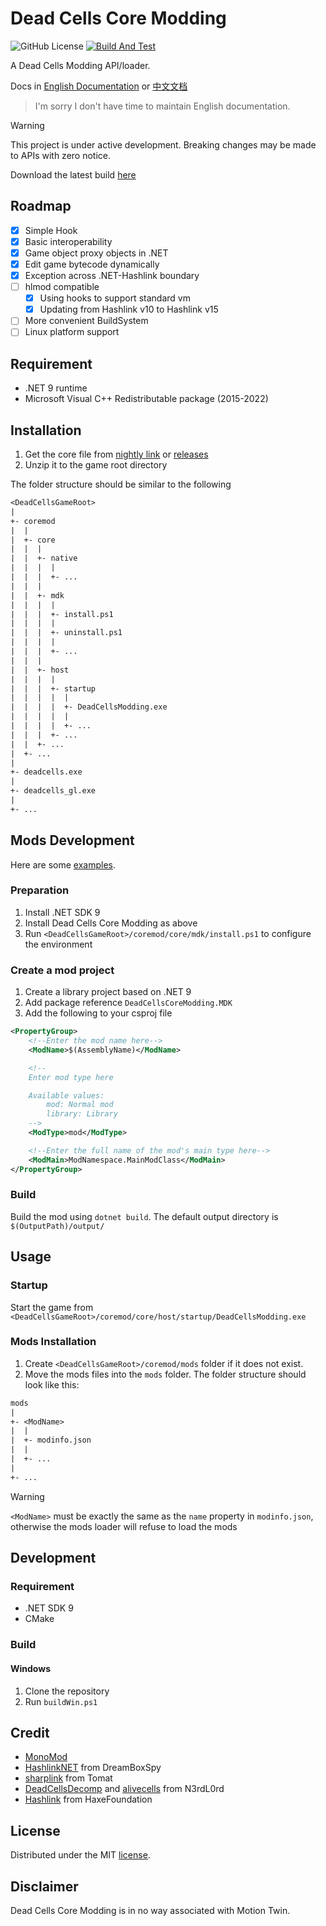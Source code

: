 ﻿
# Dead Cells Core Modding

![GitHub License](https://img.shields.io/github/license/dead-cells-core-modding/core) 
[![Build And Test](https://github.com/dead-cells-core-modding/core/actions/workflows/build.yml/badge.svg?branch=dev)](https://github.com/dead-cells-core-modding/core/actions/workflows/build.yml)


A Dead Cells Modding API/loader. 

Docs in [English Documentation](https://dead-cells-core-modding.github.io/docs-en/docs/) or [中文文档](https://dead-cells-core-modding.github.io/docs-zh/docs)
> I'm sorry I don't have time to maintain English documentation.


> [!WARNING]
> This project is under active development. Breaking changes may be made to APIs with zero notice.

Download the latest build [here](https://nightly.link/dead-cells-core-modding/core/workflows/build/dev)

## Roadmap

- [x] Simple Hook
- [x] Basic interoperability
- [x] Game object proxy objects in .NET
- [x] Edit game bytecode dynamically
- [x] Exception across .NET-Hashlink boundary
- [ ] hlmod compatible
	- [x] Using hooks to support standard vm
	- [x] Updating from Hashlink v10 to Hashlink v15
- [ ] More convenient BuildSystem
- [ ] Linux platform support

## Requirement

- .NET 9 runtime
- Microsoft Visual C++ Redistributable package (2015-2022)

## Installation

1. Get the core file from [nightly link](https://nightly.link/dead-cells-core-modding/core/workflows/build/dev) or [releases](https://github.com/dead-cells-core-modding/core/releases)
2. Unzip it to the game root directory

The folder structure should be similar to the following
```txt
<DeadCellsGameRoot>
|
+- coremod
|  |
|  +- core
|  |  |
|  |  +- native
|  |  |  |
|  |  |  +- ...
|  |  |
|  |  +- mdk
|  |  |	 |
|  |  |  +- install.ps1
|  |  |  |
|  |  |  +- uninstall.ps1
|  |  |  |
|  |  |  +- ...
|  |  |
|  |  +- host
|  |  |  |
|  |  |  +- startup
|  |  |  |  |
|  |  |  |  +- DeadCellsModding.exe
|  |  |  |  |
|  |  |  |  +- ...
|  |  |  +- ...
|  |  +- ...
|  +- ...
|
+- deadcells.exe
|
+- deadcells_gl.exe
|
+- ...
```

## Mods Development

Here are some [examples](https://github.com/dead-cells-core-modding/core/tree/main/sample).

### Preparation

1. Install .NET SDK 9
2. Install Dead Cells Core Modding as above
3. Run `<DeadCellsGameRoot>/coremod/core/mdk/install.ps1` to configure the environment

### Create a mod project

1. Create a library project based on .NET 9
2. Add package reference `DeadCellsCoreModding.MDK`
3. Add the following to your csproj file
```xml
<PropertyGroup>
	<!--Enter the mod name here-->
	<ModName>$(AssemblyName)</ModName>

	<!--
	Enter mod type here

	Available values:
		mod: Normal mod
		library: Library
	-->
	<ModType>mod</ModType>

	<!--Enter the full name of the mod's main type here-->
	<ModMain>ModNamespace.MainModClass</ModMain>
</PropertyGroup>
```

### Build

Build the mod using `dotnet build`.
The default output directory is `$(OutputPath)/output/`

## Usage

### Startup

Start the game from `<DeadCellsGameRoot>/coremod/core/host/startup/DeadCellsModding.exe`

### Mods Installation

1. Create `<DeadCellsGameRoot>/coremod/mods` folder if it does not exist.
2. Move the mods files into the `mods` folder. The folder structure should look like this:
```txt
mods
|
+- <ModName>
|  |
|  +- modinfo.json
|  |
|  +- ...
|
+- ...
```

> [!WARNING]
> `<ModName>` must be exactly the same as the `name` property in `modinfo.json`, otherwise the mods loader will refuse to load the mods

## Development

### Requirement

- .NET SDK 9
- CMake

### Build

#### Windows

1. Clone the repository
2. Run `buildWin.ps1`

## Credit

- [MonoMod](https://github.com/MonoMod/MonoMod)
- [HashlinkNET](https://github.com/DreamBoxSpy/HashlinkNET) from DreamBoxSpy
- [sharplink](https://github.com/steviegt6/sharplink) from Tomat
- [DeadCellsDecomp](https://github.com/N3rdL0rd/DeadCellsDecomp) and [alivecells](https://github.com/N3rdL0rd/alivecells) from N3rdL0rd
- [Hashlink](https://github.com/HaxeFoundation/hashlink) from HaxeFoundation

## License

Distributed under the MIT [license](https://github.com/DreamBoxSpy/DeadCellsCoreModding/blob/main/LICENSE).

## Disclaimer
Dead Cells Core Modding is in no way associated with Motion Twin.
